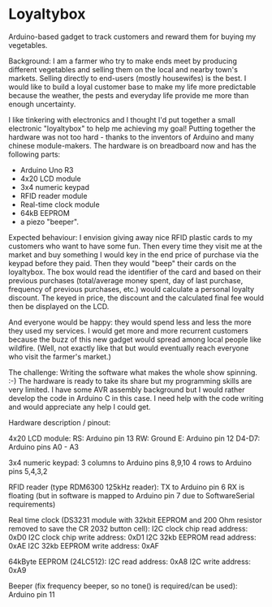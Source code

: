 # Loyaltybox
Arduino-based gadget to track customers and reward them for buying my vegetables.

Background:
I am a farmer who try to make ends meet by producing different vegetables and selling them on the local and nearby town's markets.
Selling directly to end-users (mostly housewifes) is the best. I would like to build a loyal customer base to make my life more predictable because the weather, the pests and everyday life provide me more than enough uncertainty.

I like tinkering with electronics and I thought I'd put together a small electronic "loyaltybox" to help me achieving my goal!
Putting together the hardware was not too hard - thanks to the inventors of Arduino and many chinese module-makers. The hardware is on breadboard now and has the following parts:

- Arduino Uno R3
- 4x20 LCD module
- 3x4 numeric keypad
- RFID reader module
- Real-time clock module
- 64kB EEPROM
- a piezo "beeper".

Expected behaviour:
I envision giving away nice RFID plastic cards to my customers who want to have some fun. Then every time they visit me at the market and buy something I would key in the end price of purchase via the keypad before they paid. Then they would "beep" their cards on the loyaltybox. The box would read the identifier of the card and based on their previous purchases (total/average money spent, day of last purchase, frequency of previous purchases, etc.) would calculate a personal loyalty discount. The keyed in price, the discount and the calculated final fee would then be displayed on the LCD.

And everyone would be happy: they would spend less and less the more they used my services. I would get more and more recurrent customers because the buzz of this new gadget would spread among local people like wildfire. (Well, not exactly like that but would eventually reach everyone who visit the farmer's market.)

The challenge:
Writing the software what makes the whole show spinning. :-)
The hardware is ready to take its share but my programming skills are very limited. I have some AVR assembly background but I would rather develop the code in Arduino C in this case. I need help with the code writing and would appreciate any help I could get.

Hardware description / pinout:

4x20 LCD module:
RS: Arduino pin 13
RW: Ground
E: Arduino pin 12
D4-D7: Arduino pins A0 - A3

3x4 numeric keypad:
3 columns to Arduino pins 8,9,10
4 rows to Arduino pins 5,4,3,2

RFID reader (type RDM6300 125kHz reader):
TX to Arduino pin 6
RX is floating (but in software is mapped to Arduino pin 7 due to SoftwareSerial requirements)

Real time clock (DS3231 module with 32kbit EEPROM and 200 Ohm resistor removed to save the CR 2032 button cell):
I2C clock chip read address: 0xD0
I2C clock chip write address: 0xD1
I2C 32kb EEPROM read address: 0xAE
I2C 32kb EEPROM write address: 0xAF

64kByte EEPROM (24LC512):
I2C read address: 0xA8
I2C write address: 0xA9

Beeper (fix frequency beeper, so no tone() is required/can be used): Arduino pin 11
